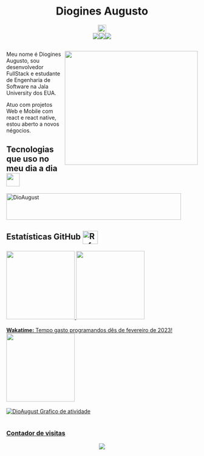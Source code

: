 <center><h1>Diogines Augusto</h1></center>

<div style="display: flex; justify-content: center; align-items: center;">
    <img height="22em" src="https://wakatime.com/badge/user/dd0960ca-a819-4407-a960-c470e301a6f1.svg" alt="Total time coded since Feb 1 2023" /></a>   
</div>

<div style="display: flex; justify-content: center; align-items: center;"> 
 <a href="https://discordapp.com/users/_kyojin target="_blank"><img src="https://img.shields.io/badge/Discord-7289DA?style=for-the-badge&logo=discord&logoColor=white" target="_blank"></a> 
  <a href = "mailto:doginesaugustoprofi@gmail.com"><img src="https://img.shields.io/badge/-Gmail-%23333?style=for-the-badge&logo=gmail&logoColor=white" target="_blank"></a>
  <a href="https://www.linkedin.com/in/diogines-augusto/" target="_blank"><img src="https://img.shields.io/badge/-LinkedIn-%230077B5?style=for-the-badge&logo=linkedin&logoColor=white" target="_blank"></a>
</div>

</br>


<div>
  <img align="right" src="https://user-images.githubusercontent.com/40190879/210110304-c9cdda8a-21fe-4c1e-a4d1-26cdb1b13c3b.png" width="350" height="300" />
  <p>
    Meu nome é Diogines Augusto, sou desenvolvedor FullStack e estudante de Engenharia de Software na Jala University dos EUA.
  </p>
  <p>
    Atuo com projetos Web e Mobile com react e react native, estou aberto a novos négocios. 
  </p>
 </div>
 
 ## Tecnologias que uso no meu dia a dia <img  align="center" height="35" width="35" src="https://user-images.githubusercontent.com/40190879/210109134-8860b18c-3e9a-4db5-ba25-f833e191577b.png" />
<div style="display: inline_block">
  <img align="center" alt="DioAugust" height="70" width="460" src="https://skills.thijs.gg/icons?i=js,ts,bootstrap,tailwind,react,nodejs,py,java,mysql,git,figma,laravel,linux,aws,bash,firebase,docker,">
</div>

## Estatísticas GitHub <img  align="center" alt="Rafa-Linux" height="35" width="40" src="https://user-images.githubusercontent.com/40190879/210110839-e4d7670e-6add-48ab-a625-0197778411e2.png" /> 
<div>
  <a href="https://github.com/DioAugust">
  <img height="180em" 
    src="https://github-readme-stats-git-master-dioaugust.vercel.app/api?username=DioAugust&show_icons=true&theme=merko&include_all_commits=true&count_private=true&rank_icon=github"/>
  <img height="180em" 
    src="https://github-readme-stats-git-master-dioaugust.vercel.app/api/top-langs/?username=DioAugust&show_icons=true&layout=compact&langs_count=8&theme=merko&cache_seconds=7200"/>
</div>
</br>
  <b>Wakatime:</b> Tempo gasto programandos dês de fevereiro de 2023!
  <div>
    <img height="180em" 
      src="https://github-readme-stats-git-master-dioaugust.vercel.app/api/wakatime?username=@DioAugust&langs_count=5&layout=compact&theme=merko&range=all_time&hide=markdown"/>
  </div>
  


</br>
<div>
   <img alt="DioAugust Grafico de atividade" src="https://github-readme-activity-graph-red.vercel.app/graph?username=DioAugust&theme=merko&hide_border=true" />
</div>

</br>

### Contador de visitas
<div style="display: flex; justify-content: center; align-items: center;">
  <img src="https://profile-counter.glitch.me/DioAugust/count.svg" />
</div>

